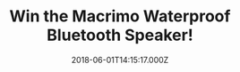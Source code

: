 ---
campaign-uuid: "c-44135a31-ed4d-4f1f-8343-1c0ce01a7ef5"
type: "Preview"
category: "competition"
date: "2018-06-01T14:15:17.000Z"
end-date: "2018-07-01T23:59:00.000Z"
disable-form: false
is_promoted: false
has_entry_page: true
title: "Win the Macrimo Waterproof Bluetooth Speaker!"
competition-description: "<p>Want to enjoy crystal clear music while camping, at the\
  \ beach, by the pool, in the shower without worrying that water, sand or dust could\
  \ damage your speaker? We have the solution for you, we’re giving away the ultimate\
  \ Macrimo Waterproof Bluetooth Speaker to one lucky NME AAA member to win!</p>\r\
  \n<p>Maybe is you?</p>"
hero-header: "Win the Macrimo Waterproof Bluetooth Speaker!"
terms-confirmation: "N/A"
banner-img: "https://assets.expresslyapp.com/asset-65caa322-8c66-424e-bfb8-bdb64fa83e74.jpg"
logo-left-href: "https://aaa.nme.com/"
logo-left-image: "https://assets.expresslyapp.com/asset-bf1c2e88-fdda-430d-8e1f-5cf880e5f433.jpg"
logo-left-title: "NME"
bg-image-hero: "https://assets.expresslyapp.com/asset-48c1703d-e466-4036-8a2c-8e05d669ba1d.jpg"
bg-image-first: "https://assets.expresslyapp.com/asset-0d1b9906-89fc-4cea-b78a-319a86c2cf78.jpg"
section1-content: "<p>This Waterproof Bluetooth Speaker is perfect for everyday indoor\
  \ and outdoor use, such as shower, beach, pool, boat, bath, car, office and more.\
  \ With warm white, red, blue, green, purple, light blue, color change and musical\
  \ rhythm light modes, it can be used as a super cool night light, atmosphere mood\
  \ light and party light, once you own it you will fall in love with it.</p>\r\n\
  <p>Treat yourself with this ultimate Waterproof Bluetooth Speaker and stop worrying\
  \ about damage it!</p>"
entry-title: "Win the Macrimo Waterproof Bluetooth Speaker!"
entry-content: "<p>Enter the draw to win the ultimate Waterproof Bluetooth Speaker\
  \ and listen your favourite tunes anywhere! by completing the form below before\
  \ 23:59 on 1st July 2018.</p>"
has-winner: false
prize-description: "A Macrimo Waterproof Bluetooth Speaker!"
special-conditions: "Multiple entries are allowed up to one every 24 hours."
---